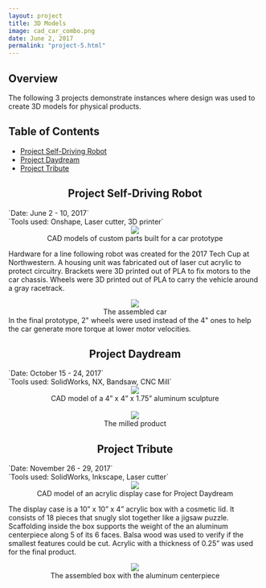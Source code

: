```yaml
---
layout: project
title: 3D Models
image: cad_car_combo.png
date: June 2, 2017
permalink: "project-5.html"
---
```

## Overview
The following 3 projects demonstrate instances where design was used to create 3D models for physical products.

## Table of Contents
* <a href="#car">Project Self-Driving Robot<br>
* <a href="#cnc">Project Daydream</a><br>
* <a href="#box">Project Tribute</a>

<center><h2 id="car">Project Self-Driving Robot</h2></center>
`Date: June 2 - 10, 2017` <br>
`Tools used: Onshape, Laser cutter, 3D printer`

<center><img src="{{ site.baseurl }}/files/pics/cad_car_combo.png" style="max-width:800px"></center>
<center>CAD models of custom parts built for a car prototype</center>

Hardware for a line following robot was created for the 2017 Tech Cup at Northwestern. A housing unit was fabricated out of laser cut acrylic to protect circuitry. Brackets were 3D printed out of PLA to fix motors to the car chassis. Wheels were 3D printed out of PLA to carry the vehicle around a gray racetrack.

<center><img src="{{ site.baseurl }}/files/pics/line_follow_car.jpg" style="max-width:800px"></center>
<center>The assembled car</center>
In the final prototype, 2" wheels were used instead of the 4" ones to help the car generate more torque at lower motor velocities.

<center><h2 id="cnc">Project Daydream</h2></center>
`Date: October 15 - 24, 2017` <br>
`Tools used: SolidWorks, NX, Bandsaw, CNC Mill`

<center><img src="{{ site.baseurl }}/files/pics/cnc_model.png" style="max-width:600px"></center>
<center>CAD model of a 4” x 4” x 1.75” aluminum sculpture</center>
<br>
<center><img src="{{ site.baseurl }}/files/pics/cnc_final.jpg" style="max-width:600px"></center>
<center>The milled product</center>

<center><h2 id="box">Project Tribute</h2></center>
`Date: November 26 - 29, 2017` <br>
`Tools used: SolidWorks, Inkscape, Laser cutter`

<center><img src="{{ site.baseurl }}/files/pics/cad_box.png" style="max-width:80%"></center>
<center>CAD model of an acrylic display case for Project Daydream</center>

The display case is a 10” x 10” x 4” acrylic box with a cosmetic lid. It consists of 18 pieces that snugly slot together like a jigsaw puzzle. Scaffolding inside the box supports the weight of the an aluminum centerpiece along 5 of its 6 faces. Balsa wood was used to verify if the smallest features could be cut. Acrylic with a thickness of 0.25” was used for the final product.

<center><img src="{{ site.baseurl }}/files/pics/box.jpg" style="max-width:700px"></center>
<center>The assembled box with the aluminum centerpiece</center>

<!-- Intermodal Navigation -->
<br>
<center>
  <table align>
    <thead>
      <tr>
        <a href="{{site.baseurl}}/project-4.html"><i class="fas fa-chevron-circle-left fa-3x"></i></a>
        <a href="{{site.baseurl}}/project-6.html"><i class="fas fa-chevron-circle-right fa-3x"></i></a>
      </tr>
    </thead>
  </table>
</center>
